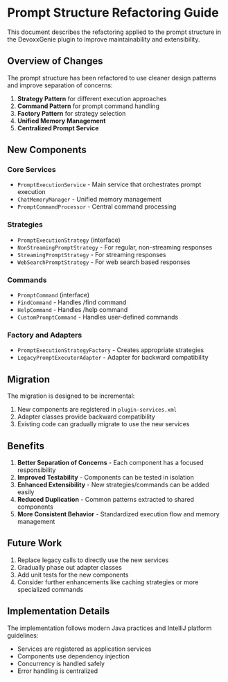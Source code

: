 # Prompt Structure Refactoring Guide

This document describes the refactoring applied to the prompt structure in the DevoxxGenie plugin to improve maintainability and extensibility.

## Overview of Changes

The prompt structure has been refactored to use cleaner design patterns and improve separation of concerns:

1. **Strategy Pattern** for different execution approaches
2. **Command Pattern** for prompt command handling
3. **Factory Pattern** for strategy selection
4. **Unified Memory Management**
5. **Centralized Prompt Service**

## New Components

### Core Services
- `PromptExecutionService` - Main service that orchestrates prompt execution
- `ChatMemoryManager` - Unified memory management
- `PromptCommandProcessor` - Central command processing

### Strategies
- `PromptExecutionStrategy` (interface)
- `NonStreamingPromptStrategy` - For regular, non-streaming responses
- `StreamingPromptStrategy` - For streaming responses
- `WebSearchPromptStrategy` - For web search based responses

### Commands
- `PromptCommand` (interface)
- `FindCommand` - Handles /find command
- `HelpCommand` - Handles /help command
- `CustomPromptCommand` - Handles user-defined commands

### Factory and Adapters
- `PromptExecutionStrategyFactory` - Creates appropriate strategies
- `LegacyPromptExecutorAdapter` - Adapter for backward compatibility

## Migration

The migration is designed to be incremental:

1. New components are registered in `plugin-services.xml`
2. Adapter classes provide backward compatibility
3. Existing code can gradually migrate to use the new services

## Benefits

1. **Better Separation of Concerns** - Each component has a focused responsibility
2. **Improved Testability** - Components can be tested in isolation
3. **Enhanced Extensibility** - New strategies/commands can be added easily
4. **Reduced Duplication** - Common patterns extracted to shared components
5. **More Consistent Behavior** - Standardized execution flow and memory management

## Future Work

1. Replace legacy calls to directly use the new services
2. Gradually phase out adapter classes
3. Add unit tests for the new components
4. Consider further enhancements like caching strategies or more specialized commands

## Implementation Details

The implementation follows modern Java practices and IntelliJ platform guidelines:
- Services are registered as application services
- Components use dependency injection
- Concurrency is handled safely
- Error handling is centralized
